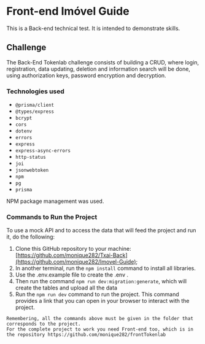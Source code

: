 # Front-end Imóvel Guide

This is a Back-end technical test. It is intended to demonstrate skills.

## Challenge

The Back-End Tokenlab challenge consists of building a CRUD, where login, registration, data updating, deletion and information search will be done, using authorization keys, password encryption and decryption.

### Technologies used

- `@prisma/client`
- `@types/express`
- `bcrypt`
- `cors`
- `dotenv`
- `errors`
- `express`
- `express-async-errors`
- `http-status`
- `joi`
- `jsonwebtoken`
- `npm`
- `pg`
- `prisma`


NPM package management was used.


### Commands to Run the Project


To use a mock API and to access the data that will feed the project and run it, do the following:

1. Clone this GitHub repository to your machine: [https://github.com/monique282/Txai-Back](https://github.com/monique282/Imovel-Guide);
2. In another terminal, run the `npm install` command to install all libraries.
5. Use the .env.example file to create the .env .
6. Then run the command `npm run dev:migration:generate`, which will create the tables and upload all the data
7. Run the `npm run dev` command to run the project. This command provides a link that you can open in your browser to interact with the project.

```
Remembering, all the commands above must be given in the folder that corresponds to the project.
For the complete project to work you need Front-end too, which is in the repository https://github.com/monique282/frontTokenlab

```